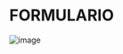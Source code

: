 # FORMULARIO
![image](https://github.com/ANA-ZAMBRANO/FORMULARIO/assets/169195758/c6cff644-1d03-4ded-8c80-064d39a55eef)
